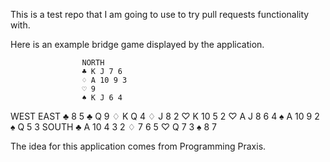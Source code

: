 This is a test repo that I am going to use to try pull requests 
functionality with.

Here is an example bridge game displayed by the application.

                    NORTH
                    ♣ K J 7 6
                    ♢ A 10 9 3
                    ♡ 9
                    ♠ K J 6 4
WEST                                    EAST
♣ 8 5                                   ♣ Q 9
♢ K Q 4                                 ♢ J 8 2
♡ K 10 5 2                              ♡ A J 8 6 4
♠ A 10 9 2                              ♠ Q 5 3
                    SOUTH
                    ♣ A 10 4 3 2
                    ♢ 7 6 5
                    ♡ Q 7 3
                    ♠ 8 7

The idea for this application comes from Programming Praxis.